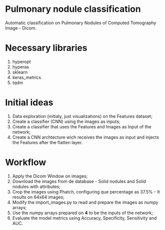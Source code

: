 # Pulmonary nodule classification

Automatic classification on Pulmonary Nodules of Computed Tomography Image - Dicom.

# Necessary libraries
1. hyperopt
2. hyperas
3. sklearn
4. keras_metrics
5. tqdm

# Initial ideas
1. Data exploration (initialy, just visualizations) on the Features dataset;
2. Create a classifier (CNN) using the images as inputs;
3. Create a classifier that uses the Features and Images as Input of the network;
4. Create a CNN archtecture wich receives the images as input and injects the Features after the flatten layer.

# Workflow
1. Apply the Dicom Window on images;
2. Download the images from de database - Solid nodules and Solid nodules with attributes;
3. Crop the images using Phatch, configuring que percentage as 37.5% - It results on 64x64 images;
4. Modify the import_images.py to read and prepare the images as numpy arrays;
5. Use the numpy arrays prepared on **4** to be the inputs of the network;
6. Evaluate the model metrics using Accuracy, Specificity, Sensitivity and AUC.
